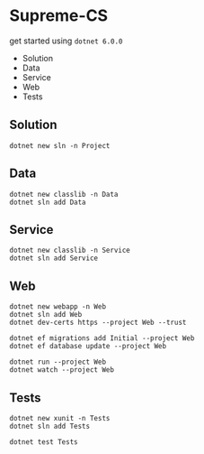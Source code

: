 # Supreme-CS
get started using `dotnet 6.0.0`
* Solution
* Data
* Service
* Web
* Tests
## Solution
```
dotnet new sln -n Project
```
## Data
```
dotnet new classlib -n Data
dotnet sln add Data
```
## Service
```
dotnet new classlib -n Service
dotnet sln add Service
```
## Web
```
dotnet new webapp -n Web
dotnet sln add Web
dotnet dev-certs https --project Web --trust

dotnet ef migrations add Initial --project Web
dotnet ef database update --project Web

dotnet run --project Web
dotnet watch --project Web
```
## Tests
```
dotnet new xunit -n Tests
dotnet sln add Tests

dotnet test Tests
```